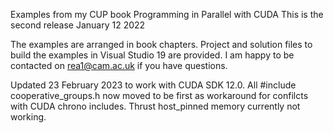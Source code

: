 Examples from my CUP book Programming in Parallel with CUDA 
This is the second release January 12 2022

The examples are arranged in book chapters.
Project and solution files to build the examples in Visual Studio 19 are provided.
I am happy to be contacted on rea1@cam.ac.uk if you have questions.

Updated 23 February 2023 to work with CUDA SDK 12.0. 
   All #include cooperative_groups.h now moved to be first as workaround for confilcts with CUDA chrono includes.
   Thrust host_pinned memory currently not working.
